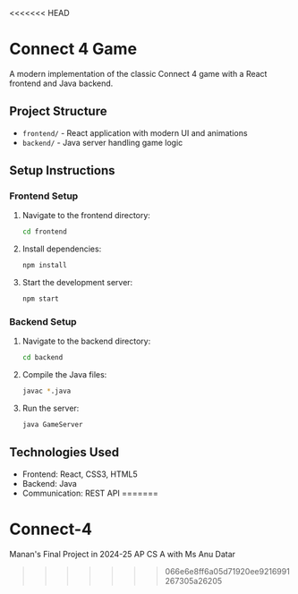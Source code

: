 <<<<<<< HEAD
# Connect 4 Game

A modern implementation of the classic Connect 4 game with a React frontend and Java backend.

## Project Structure
- `frontend/` - React application with modern UI and animations
- `backend/` - Java server handling game logic

## Setup Instructions

### Frontend Setup
1. Navigate to the frontend directory:
   ```bash
   cd frontend
   ```
2. Install dependencies:
   ```bash
   npm install
   ```
3. Start the development server:
   ```bash
   npm start
   ```

### Backend Setup
1. Navigate to the backend directory:
   ```bash
   cd backend
   ```
2. Compile the Java files:
   ```bash
   javac *.java
   ```
3. Run the server:
   ```bash
   java GameServer
   ```

## Technologies Used
- Frontend: React, CSS3, HTML5
- Backend: Java
- Communication: REST API 
=======
# Connect-4
Manan's Final Project in 2024-25 AP CS A with Ms Anu Datar
>>>>>>> 066e6e8ff6a05d71920ee9216991267305a26205
